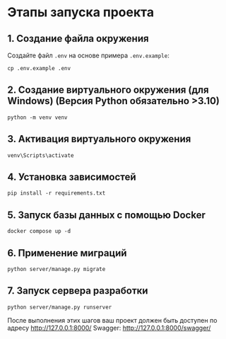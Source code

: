 # Этапы запуска проекта

## 1. Создание файла окружения

Создайте файл `.env` на основе примера `.env.example`:

```
cp .env.example .env
```

## 2. Создание виртуального окружения (для Windows) (Версия Python обязательно >3.10)

```
python -m venv venv
```

## 3. Активация виртуального окружения

```
venv\Scripts\activate
```

## 4. Установка зависимостей

```
pip install -r requirements.txt
```

## 5. Запуск базы данных с помощью Docker

```
docker compose up -d
```

## 6. Применение миграций

```
python server/manage.py migrate
```

## 7. Запуск сервера разработки

```
python server/manage.py runserver
```

После выполнения этих шагов ваш проект должен быть доступен по адресу http://127.0.0.1:8000/
Swagger: http://127.0.0.1:8000/swagger/
